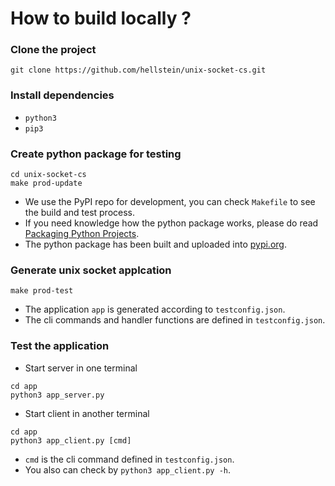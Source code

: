 # How to build locally ?

### Clone the project
```
git clone https://github.com/hellstein/unix-socket-cs.git
```

### Install dependencies
* `python3`
* `pip3`

### Create python package for testing
```
cd unix-socket-cs
make prod-update
```
* We use the PyPI repo for development, you can check `Makefile` to see the build and test process.
* If you need knowledge how the python package works, please do read [Packaging Python Projects](https://packaging.python.org/tutorials/packaging-projects/).
* The python package has been built and uploaded into [pypi.org](https://pypi.org/project/usocketgen/).

### Generate unix socket applcation
```
make prod-test
```
* The application `app` is generated according to `testconfig.json`.
* The cli commands and handler functions are defined in `testconfig.json`.

### Test the application
* Start server in one terminal
```
cd app
python3 app_server.py
```

* Start client in another terminal
```
cd app
python3 app_client.py [cmd] 
```
* `cmd` is the cli command defined in `testconfig.json`.
* You also can check by `python3 app_client.py -h`.
